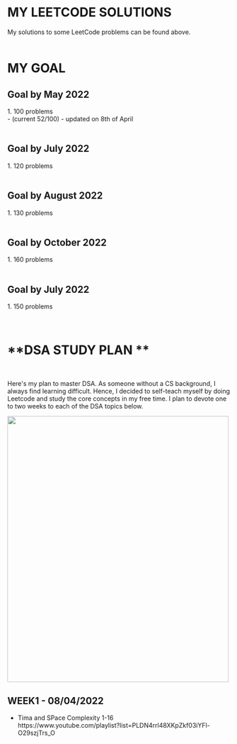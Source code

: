 <h1>MY LEETCODE SOLUTIONS</h1>
My solutions to some LeetCode problems can be found above. </br>
<br>
<h1>MY GOAL</h1>


<h2> Goal by May 2022 </h2>
1. 100 problems </br>
- (current 52/100) - updated on 8th of April
</br>
</br>
<h2> Goal by July 2022 </h2>
  1. 120 problems
</br>
</br>

<h2> Goal by August 2022 </h2>
  1. 130 problems
</br>
</br>

<h2> Goal by October 2022 </h2>
  1. 160 problems
</br>
</br>

<h2> Goal by July 2022 </h2>
  1. 150 problems
</br>
</br>
</br>
<h1>**DSA STUDY PLAN
**</h1> </br>

Here's my plan to master DSA. As someone without a CS background, I always find learning difficult. Hence, I decided to self-teach myself by doing Leetcode and study the core concepts in my free time. I plan to devote one to two weeks to each of the DSA topics below. 

<img src="https://user-images.githubusercontent.com/59495051/162367858-dba818e9-31a1-4fbf-b0a1-a03a982cc3c3.png" data-canonical-src="https://user-images.githubusercontent.com/59495051/162367858-dba818e9-31a1-4fbf-b0a1-a03a982cc3c3.png" width="500" height="600" />

<h2> WEEK1 - 08/04/2022 </h2>

<ul>
<li> Tima and SPace Complexity 1-16 </br>
  https://www.youtube.com/playlist?list=PLDN4rrl48XKpZkf03iYFl-O29szjTrs_O
  </li>
</ul>


